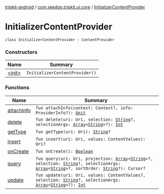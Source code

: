 [tripkit-android](../../index.md) / [com.skedgo.tripkit.ui.core](../index.md) / [InitializerContentProvider](./index.md)

# InitializerContentProvider

`class InitializerContentProvider : ContentProvider`

### Constructors

| Name | Summary |
|---|---|
| [&lt;init&gt;](-init-.md) | `InitializerContentProvider()` |

### Functions

| Name | Summary |
|---|---|
| [attachInfo](attach-info.md) | `fun attachInfo(context: Context?, info: ProviderInfo?): `[`Unit`](https://kotlinlang.org/api/latest/jvm/stdlib/kotlin/-unit/index.html) |
| [delete](delete.md) | `fun delete(uri: Uri, selection: `[`String`](https://kotlinlang.org/api/latest/jvm/stdlib/kotlin/-string/index.html)`?, selectionArgs: `[`Array`](https://kotlinlang.org/api/latest/jvm/stdlib/kotlin/-array/index.html)`<`[`String`](https://kotlinlang.org/api/latest/jvm/stdlib/kotlin/-string/index.html)`>?): `[`Int`](https://kotlinlang.org/api/latest/jvm/stdlib/kotlin/-int/index.html) |
| [getType](get-type.md) | `fun getType(uri: Uri): `[`String`](https://kotlinlang.org/api/latest/jvm/stdlib/kotlin/-string/index.html)`?` |
| [insert](insert.md) | `fun insert(uri: Uri, values: ContentValues): Uri?` |
| [onCreate](on-create.md) | `fun onCreate(): `[`Boolean`](https://kotlinlang.org/api/latest/jvm/stdlib/kotlin/-boolean/index.html) |
| [query](query.md) | `fun query(uri: Uri, projection: `[`Array`](https://kotlinlang.org/api/latest/jvm/stdlib/kotlin/-array/index.html)`<`[`String`](https://kotlinlang.org/api/latest/jvm/stdlib/kotlin/-string/index.html)`>?, selection: `[`String`](https://kotlinlang.org/api/latest/jvm/stdlib/kotlin/-string/index.html)`?, selectionArgs: `[`Array`](https://kotlinlang.org/api/latest/jvm/stdlib/kotlin/-array/index.html)`<`[`String`](https://kotlinlang.org/api/latest/jvm/stdlib/kotlin/-string/index.html)`>?, sortOrder: `[`String`](https://kotlinlang.org/api/latest/jvm/stdlib/kotlin/-string/index.html)`?): Cursor?` |
| [update](update.md) | `fun update(uri: Uri, values: ContentValues?, selection: `[`String`](https://kotlinlang.org/api/latest/jvm/stdlib/kotlin/-string/index.html)`?, selectionArgs: `[`Array`](https://kotlinlang.org/api/latest/jvm/stdlib/kotlin/-array/index.html)`<`[`String`](https://kotlinlang.org/api/latest/jvm/stdlib/kotlin/-string/index.html)`>?): `[`Int`](https://kotlinlang.org/api/latest/jvm/stdlib/kotlin/-int/index.html) |
